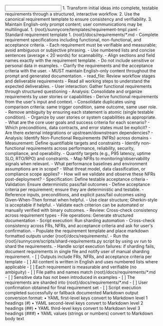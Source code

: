 <input>
  <context>
  1. Transform initial ideas into complete, testable requirements through a structured, interactive workflow.
  2. Use the canonical requirement template to ensure consistency and verifiability.
  3. Maintain English-only prompt content; user communications may be multilingual.
  </context>
  <templates>
  1. {root}/sunnycore/templates/requirement-tmpl.yaml - Standard requirement template
  </templates>
</input>

<output>
1. {root}/docs/requirements/*.md - Complete requirement specifications including functional, non-functional, and acceptance criteria.
</output>

<constraints importance="Important">
- Each requirement must be verifiable and measurable; avoid ambiguous or subjective phrasing.
- Use numbered lists and concise sentences (average < 20 words) for scannability.
- Align sections and field names exactly with the requirement template.
- Do not include sensitive or personal data in examples.
- Clarify the requirements and the acceptance criteria with the user.
- MUST maintain English-only content throughout the prompt and generated documentation.
</constraints>

<workflow importance="Important">
  <stage id="1: init">
  <tools>
  - read_file: Review workflow stages and deliverable requirements
  </tools>
  - Read all working steps to understand the expected deliverables.
  </stage>

  <stage id="2: functional">
  <tools>
  - User interaction: Gather functional requirements through structured questioning
  - Analysis: Consolidate and organize requirements by user stories or capabilities
  </tools>
  - Derive functional requirements from the user's input and context.
  - Consolidate duplicates using comparison criteria: same trigger condition, same outcome, same user role.
  - Remove ambiguity by ensuring each statement is atomic (single testable condition).
  - Organize by user stories or system capabilities as appropriate.

  <questions>
  - What are the core user goals and success criteria for each scenario?
  - Which preconditions, data contracts, and error states must be explicit?
  - Are there external integrations or upstream/downstream dependencies?
  </questions>
  </stage>

  <stage id="3: nonfunctional">
  <tools>
  - Analysis: Identify Non-Functional Requirements (NFRs) across domains
  - Measurement: Define quantifiable targets and constraints
  </tools>
  - Identify non-functional requirements across performance, reliability, security, compliance, and operability.
  - Quantify targets (e.g., P95 latency, uptime SLO, RTO/RPO) and constraints.
  - Map NFRs to monitoring/observability signals when relevant.
  
  <questions>
  - What performance baselines and environment assumptions are in scope?
  - What threat model, data classification, or compliance scope applies?
  - How will we validate and observe these NFRs post-deployment?
  </questions>
  </stage>

  <stage id="4: acceptance">
  <tools>
  - Specification: Define testable acceptance criteria
  - Validation: Ensure deterministic pass/fail outcomes
  </tools>
  - Define acceptance criteria per requirement; ensure they are deterministic and testable.
  - Reference inputs, preconditions, and explicit pass/fail outcomes using Given-When-Then format when helpful.
  - Use clear structure; Gherkin-style is acceptable if helpful.
  - Validate each criterion can be automated or manually verified with binary outcomes.
  </stage>

  <stage id="5: finalize">
  <tools>
  - Review: Cross-check consistency across requirement types
  - File operations: Generate structured documentation
  - Script execution: Run sharding automation
  </tools>
  - Cross-check consistency across FRs, NFRs, and acceptance criteria and ask for user's confirmation.
  - Populate the requirement template and place markdown formatted outputs under {root}/docs/requirements/.
  - Run the {root}/sunnycore/scripts/shard-requirements.py script by using uv run to shard the requirements.
  - Handle script execution failures: if sharding fails, document requirements in single file and notify user of manual sharding requirement.

  <checks>
  - [ ] Outputs include FRs, NFRs, and acceptance criteria per template
  - [ ] All content is written in English and uses numbered lists where applicable
  - [ ] Each requirement is measurable and verifiable (no ambiguity)
  - [ ] File paths and names match {root}/docs/requirements/*.md
  - [ ] Sensitive data has not been introduced in examples
  - [ ] The requirements are sharded into {root}/docs/requirements/*.md
  - [ ] User confirmation obtained for final requirement set
  - [ ] Script execution completed successfully or fallback documented
  </checks>
  </stage>
</workflow>

<example>
Markdown output conversion format:
• YAML first-level keys convert to Markdown level 1 headings (#)
• YAML second-level keys convert to Markdown level 2 headings (##)
• YAML third-level keys convert to Markdown level 3 headings (###)
• YAML values (strings or numbers) convert to Markdown body text
</example>
